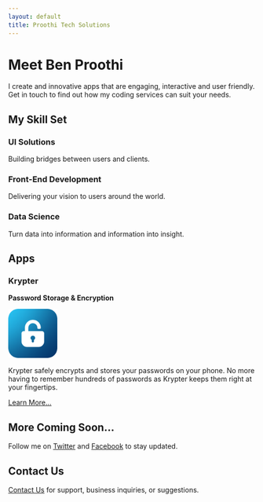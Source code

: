 ```yaml
---
layout: default
title: Proothi Tech Solutions
---
```


# Meet Ben Proothi
I create and innovative apps that are engaging, interactive and user friendly. Get in touch to find out how my coding services can suit your needs.


## My Skill Set
### UI Solutions
Building bridges between users and clients.
### Front-End Development
Delivering your vision to users around the world.
### Data Science
Turn data into information and information into insight.


## Apps
### Krypter
**Password Storage & Encryption**

<img width="100" alt="Krypter Icon" src="kryptericon.png">

Krypter safely encrypts and stores your passwords on your phone. No more having to remember hundreds of passwords as Krypter keeps them right at your fingertips.

[Learn More...](./krypter.html)


## More Coming Soon...
Follow me on [Twitter](https://www.twitter.com/benproothi) and [Facebook](https://www.facebook.com/ben.proothi) to stay updated.


## Contact Us
[Contact Us](./contact.html) for support, business inquiries, or suggestions.
